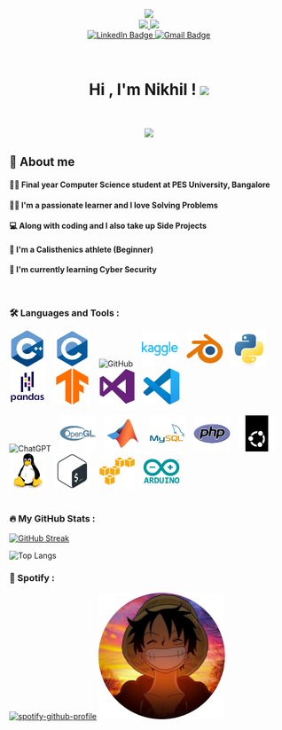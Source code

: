 <div id="header" align="center">
  <img src="https://media.giphy.com/media/v1.Y2lkPTc5MGI3NjExdGZ0bGtjcjhpMmk3NnhiZnQ5Z3dzNjRjZXZ5Y21pZmFzOTgwd3VhbCZlcD12MV9pbnRlcm5hbF9naWZfYnlfaWQmY3Q9Zw/26SdS6M9jzxdqq72JU/giphy.gif" width="300"/>
<br>
  <a href = "https://auth.geeksforgeeks.org/user/nikhilsp242/">
  <img src="https://img.shields.io/badge/GeeksforGeeks-298D46?style=for-the-badge&logo=geeksforgeeks&logoColor=white"/>
  </a>
  <a href = "https://leetcode.com/nikhilsp/">
  <img src = "https://img.shields.io/badge/-LeetCode-FFA116?style=for-the-badge&logo=LeetCode&logoColor=black"/>
    </a>
  
  <!--
  <a href="https://twitter.com/NikhilSP176242">
    <img src="https://img.shields.io/badge/Twitter-blue?style=for-the-badge&logo=twitter&logoColor=white" alt="Twitter Badge"/>
  </a>
  <a href = "http://discordapp.com/users/797359552874020954">
    <img src="https://img.shields.io/badge/Discord-7289DA?style=for-the-badge&logo=discord&logoColor=white"
  </a>
  -->

  <br>
  <a href="https://www.linkedin.com/in/nikhil-s-p-bb5504231/">
    <img src="https://img.shields.io/badge/LinkedIn-blue?style=for-the-badge&logo=linkedin&logoColor=white" alt="LinkedIn Badge"/>
  </a>
  <a href = "mailto:nikhilsp242@gmail.com">
    <img src="https://img.shields.io/badge/Gmail-D14836?style=for-the-badge&logo=gmail&logoColor=white" alt="Gmail Badge"/>
  </a>
  

  <br>
  <br>
  <img src="https://komarev.com/ghpvc/?username=your-github-nikhilsp242&style=flat-square&color=blue" alt=""/>
  <h1>
  Hi , I'm Nikhil !
  <img src="https://media.giphy.com/media/hvRJCLFzcasrR4ia7z/giphy.gif" width="30px"/>
</h1>
  <br>
  <br>
 <div id="header" align="center">
  <img src="https://readme-typing-svg.herokuapp.com?font=Courier+new&color=%23808080&size=40&width=800&duration=6969&lines=Welcome+to+my+profile!">
  </div>
</div>


## 💁 About me
#### 🧑‍🎓 Final year Computer Science student at PES University, Bangalore</br>
#### 🧑‍💻 I'm a passionate learner and I love Solving Problems </br>
#### 💻 Along with coding and I also take up Side Projects </br>
#### 💪 I'm a Calisthenics athlete (Beginner) </br>
#### 📖 I'm currently learning Cyber Security </br>

</br>

<!--
## Top repositories
[![Readme Card](https://github-readme-stats.vercel.app/api/pin/?username=nikhilsp242&repo=GeeksforGeeks_Submissions&theme=github_dark)](https://github.com/nikhilsp242/GeeksforGeeks_Submissions)
-->

### :hammer_and_wrench: Languages and Tools :
<div>
  <img src = "https://github.com/devicons/devicon/blob/master/icons/cplusplus/cplusplus-original.svg" title="C++" alt="C++" width="65" height="65"/>&nbsp&nbsp&nbsp;
  <img src = "https://github.com/devicons/devicon/blob/master/icons/c/c-original.svg" title="C" alt="C" width="65" height="65"/>&nbsp&nbsp&nbsp;
  <img src = "https://github.com/nikhilsp242/nikhilsp242/assets/112267674/5b5474a0-3097-4681-914b-a771ddff31ef" title="GitHub" alt="GitHub" width="65" height="65"/>&nbsp&nbsp&nbsp;
  <img src = "https://github.com/devicons/devicon/blob/master/icons/kaggle/kaggle-original-wordmark.svg" title="Kaggle" alt="Kaggle" width="65" height="65"/>&nbsp&nbsp&nbsp;
  <img src = "https://github.com/devicons/devicon/blob/master/icons/blender/blender-original.svg" title="Blender" alt="Blender" width="65" height="65"/>&nbsp&nbsp&nbsp;
  <img src = "https://github.com/devicons/devicon/blob/master/icons/python/python-original.svg" title="python" alt="python" width="65" height="65"/>&nbsp&nbsp&nbsp;
  <img src = "https://github.com/devicons/devicon/blob/master/icons/pandas/pandas-original-wordmark.svg" title="pandas" alt="pandas" width="65" height="65"/>&nbsp&nbsp&nbsp;
  <img src = "https://github.com/devicons/devicon/blob/master/icons/tensorflow/tensorflow-original.svg" title="TensorFlow" alt="TF" width="65" height="65"/>&nbsp&nbsp&nbsp;
  <img src = "https://github.com/devicons/devicon/blob/master/icons/visualstudio/visualstudio-plain.svg" title="Visual Studio" alt="Visual Studio" width="65" height="65"/>&nbsp&nbsp&nbsp;
  <img src = "https://github.com/devicons/devicon/blob/master/icons/vscode/vscode-original.svg" title="Visual Studio Code" alt="Visual Studio Code" width="65" height="65"/>&nbsp&nbsp&nbsp;
  <br>
  <br>
  <img src = "https://github.com/nikhilsp242/nikhilsp242/assets/112267674/55e7a16b-c083-4de9-910d-97235c487546" title="ChatGPT" alt="ChatGPT" width="60" height="60"/>&nbsp&nbsp&nbsp;
  <img src = "https://github.com/devicons/devicon/blob/master/icons/opengl/opengl-original.svg" title="OpenGL" alt="OpenGL" width="65" height="65"/>&nbsp&nbsp&nbsp;
  <img src = "https://github.com/devicons/devicon/blob/master/icons/matlab/matlab-original.svg" title="MATLAB" alt="MATLAB" width="65" height="65"/>&nbsp&nbsp&nbsp;
  <img src = "https://github.com/devicons/devicon/blob/master/icons/mysql/mysql-original-wordmark.svg" title="MySQL" alt="MySQL" width="65" height="65"/>&nbsp&nbsp&nbsp;
  <img src = "https://github.com/devicons/devicon/blob/master/icons/php/php-original.svg" title="php" alt="php" width="65" height="65"/>&nbsp&nbsp&nbsp;
  <img src = "https://github.com/devicons/devicon/blob/master/icons/ubuntu/ubuntu-plain.svg" title="ubuntu" alt="ubuntu" width="65" height="65"/>&nbsp&nbsp&nbsp;
  <img src = "https://github.com/devicons/devicon/blob/master/icons/linux/linux-original.svg" title="Linux" alt="Linux" width="65" height="65"/>&nbsp&nbsp&nbsp;
  <img src = "https://github.com/devicons/devicon/blob/master/icons/bash/bash-original.svg" title="Bash" alt="Bash" width="65" height="65"/>&nbsp&nbsp&nbsp;
  <img src = "https://github.com/devicons/devicon/blob/master/icons/amazonwebservices/amazonwebservices-original.svg" title="Amazon Web Services" alt="aws" width="65" height="65"/>&nbsp&nbsp&nbsp;
  <img src = "https://github.com/devicons/devicon/blob/master/icons/arduino/arduino-original-wordmark.svg" title="Arduino" alt="Arduino" width="65" height="65"/>&nbsp&nbsp&nbsp;
</div>

</br>

### :fire: My GitHub Stats :
[![GitHub Streak](https://streak-stats.demolab.com?user=nikhilsp242&theme=highcontrast&hide_border=true&card_width=495)](https://git.io/streak-stats)

![Top Langs](https://github-readme-stats.vercel.app/api/top-langs/?username=nikhilsp242&layout=compact&theme=vision-friendly-dark)


### 🎵 Spotify :  
<div>
  
[![spotify-github-profile](https://spotify-github-profile.vercel.app/api/view?uid=31kxkeztj7ws5qo4yh3tycblv6gq&cover_image=true&theme=default&show_offline=true&background_color=121212&interchange=true&bar_color_cover=false)](https://spotify-github-profile.vercel.app/api/view?uid=31kxkeztj7ws5qo4yh3tycblv6gq&redirect=true)
<a href="https://open.spotify.com/user/31kxkeztj7ws5qo4yh3tycblv6gq?si=f7ac21bf8d6d4c2c">
    <img src="https://github.com/nikhilsp242/GitImages/blob/main/GitProfile/spotifyProfile-circular-cropped.png" alt="My Playlists">
  </a>
</div>


<!--
<div>

    this gives copy code option
</div>
-->
<!--
```
class Solution {
public:
    void merge(vector<int>& nums1, int m, vector<int>& nums2, int n) {
        int i = nums1.size()-1;
        m--,n--;
        while(i>=0 && n>=0){
            if(m>=0 && nums1[m]>=nums2[n]) nums1[i--] = nums1[m--];
            else nums1[i--] = nums2[n--];
        }
    }
};

```
-->

<!--
**nikhilsp242/nikhilsp242** is a ✨ _special_ ✨ repository because its `README.md` (this file) appears on your GitHub profile.



Here are some ideas to get you started:

- 🔭 I’m currently working on ...
- 🌱 I’m currently learning ...
- 👯 I’m looking to collaborate on ...
- 🤔 I’m looking for help with ...
- 💬 Ask me about ...
- 📫 How to reach me: ...
- 😄 Pronouns: ...
- ⚡ Fun fact: ...
-->
